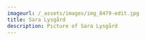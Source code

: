 ```yaml
---
imageurl: /_assets/images/img_8479-edit.jpg
title: Sara Lysgård
description: Picture of Sara Lysgård
---
```


